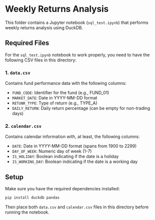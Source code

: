 # Weekly Returns Analysis

This folder contains a Jupyter notebook (`sql_test.ipynb`) that performs weekly returns analysis using DuckDB.

## Required Files

For the `sql_test.ipynb` notebook to work properly, you need to have the following CSV files in this directory:

### 1. `data.csv`
Contains fund performance data with the following columns:
- `FUND_CODE`: Identifier for the fund (e.g., FUND_01)
- `MARKET_DATE`: Date in YYYY-MM-DD format
- `RETUNR_TYPE`: Type of return (e.g., TYPE_A)
- `DAILY_RETURN`: Daily return percentage (can be empty for non-trading days)

### 2. `calendar.csv`
Contains calendar information with, at least, the following columns:
- `DATE`: Date in YYYY-MM-DD format (spans from 1900 to 2299)
- `DAY_OF_WEEK`: Numeric day of week (1-7)
- `IS_HOLIDAY`: Boolean indicating if the date is a holiday
- `IS_WORKING_DAY`: Boolean indicating if the date is a working day

## Setup

Make sure you have the required dependencies installed:
```bash
pip install duckdb pandas
```

Then place both `data.csv` and `calendar.csv` files in this directory before running the notebook.
